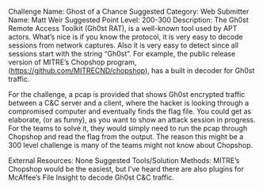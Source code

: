 Challenge Name: Ghost of a Chance
Suggested Category: Web
Submitter Name: Matt Weir
Suggested Point Level: 200-300
Description: The Gh0st Remote Access Toolkit (Gh0st RAT), is a well-known tool used by APT actors. What’s nice is if you know the protocol, it is very easy to decode sessions from network captures. Also it is very easy to detect since all sessions start with the string “Gh0st”. For example, the public release version of MITRE’s Chopshop program, (https://github.com/MITRECND/chopshop), has a built in decoder for Gh0st traffic.

For the challenge, a pcap is provided that shows Gh0st encrypted traffic between a C&C server and a client, where the hacker is looking through a compromised computer and eventually finds the flag file. You could get as elaborate, (or as funny), as you want to show an attack session in progress. For the teams to solve it, they would simply need to run the pcap through Chopshop and read the flag from the output. The reason this might be a 300 level challenge is many of the teams might not know about Chopshop.

External Resources: None
Suggested Tools/Solution Methods: MITRE’s Chopshop would be the easiest, but I’ve heard there are also plugins for McAffee’s File Insight to decode Gh0st C&C traffic.